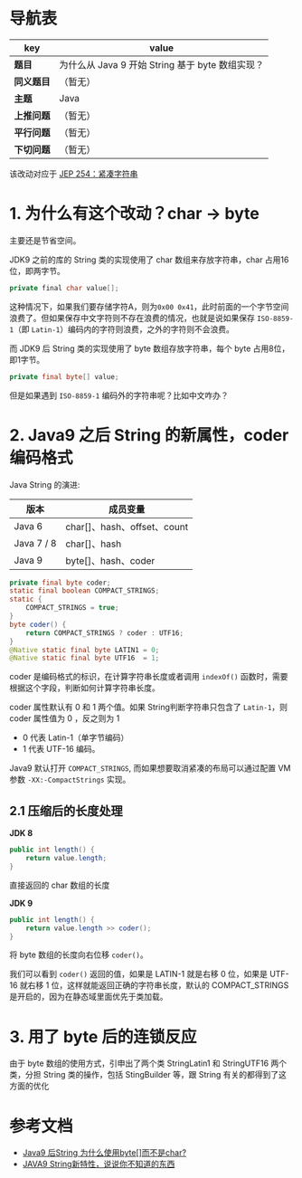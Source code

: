 # 导航表

| key          | value                                            |
| ------------ | ------------------------------------------------ |
| **题目**     | 为什么从 Java 9 开始 String 基于 byte 数组实现？ |
| **同义题目** | （暂无）                                         |
| **主题**     | Java                                             |
| **上推问题** | （暂无）                                         |
| **平行问题** | （暂无）                                         |
| **下切问题** | （暂无）                                         |

该改动对应于 [JEP 254：紧凑字符串](http://openjdk.java.net/jeps/254)

# 1. 为什么有这个改动？char -> byte

主要还是节省空间。

JDK9 之前的库的 String 类的实现使用了 char 数组来存放字符串，char 占用16位，即两字节。

```csharp
private final char value[];
```

这种情况下，如果我们要存储字符A，则为`0x00 0x41`，此时前面的一个字节空间浪费了。但如果保存中文字符则不存在浪费的情况，也就是说如果保存 `ISO-8859-1`（即 `Latin-1`）编码内的字符则浪费，之外的字符则不会浪费。

而 JDK9 后 String 类的实现使用了 byte 数组存放字符串，每个 byte 占用8位，即1字节。

```java
private final byte[] value;
```


但是如果遇到 `ISO-8859-1` 编码外的字符串呢？比如中文咋办？

# 2. Java9 之后 String 的新属性，coder 编码格式

Java String 的演进:

| 版本       | 成员变量                    |
| ---------- | --------------------------- |
| Java 6     | char[]、hash、offset、count |
| Java 7 / 8 | char[]、hash                |
| Java 9     | byte[]、hash、coder         |



```java
private final byte coder;
static final boolean COMPACT_STRINGS;
static {
    COMPACT_STRINGS = true;
}
byte coder() {
    return COMPACT_STRINGS ? coder : UTF16;
}
@Native static final byte LATIN1 = 0;
@Native static final byte UTF16  = 1;
```

coder 是编码格式的标识，在计算字符串长度或者调用 `indexOf()` 函数时，需要根据这个字段，判断如何计算字符串长度。

coder 属性默认有 0 和 1 两个值。如果 String判断字符串只包含了 `Latin-1`，则 coder 属性值为 0 ，反之则为 1

- 0 代表 Latin-1（单字节编码）
- 1 代表 UTF-16 编码。

Java9 默认打开 `COMPACT_STRINGS`, 而如果想要取消紧凑的布局可以通过配置 VM 参数 `-XX:-CompactStrings` 实现。

## 2.1 压缩后的长度处理

**JDK 8**

```java
public int length() {
    return value.length;
}
```
直接返回的 char 数组的长度

**JDK 9**

```java
public int length() {
    return value.length >> coder();
}
```
将 byte 数组的长度向右位移 `coder()`。

我们可以看到 `coder()` 返回的值，如果是 LATIN-1 就是右移 0 位，如果是 UTF-16 就右移 1 位，这样就能返回正确的字符串长度，默认的 COMPACT_STRINGS 是开启的，因为在静态域里面优先于类加载。

# 3. 用了 byte 后的连锁反应

由于 byte 数组的使用方式，引申出了两个类 StringLatin1 和 StringUTF16 两个类，分担 String 类的操作，包括 StingBuilder 等，跟 String 有关的都得到了这方面的优化

# 参考文档

- [Java9 后String 为什么使用byte[]而不是char?](https://www.jianshu.com/p/9043243df546)
- [JAVA9 String新特性，说说你不知道的东西](https://blog.csdn.net/qq_41376740/article/details/80143215)